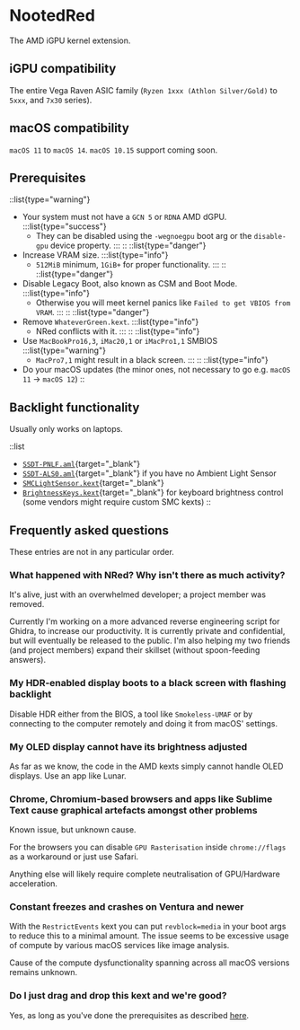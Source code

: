 # NootedRed

The AMD iGPU kernel extension.

## iGPU compatibility

The entire Vega Raven ASIC family (`Ryzen 1xxx (Athlon Silver/Gold)` to `5xxx`, and `7x30` series).

## macOS compatibility

`macOS 11` to `macOS 14`. `macOS 10.15` support coming soon.

## Prerequisites

::list{type="warning"}
- Your system must not have a `GCN 5` or `RDNA` AMD dGPU.
:::list{type="success"}
  - They can be disabled using the `-wegnoegpu` boot arg or the `disable-gpu` device property.
:::
::
::list{type="danger"}
- Increase VRAM size.
:::list{type="info"}
  - `512MiB` minimum, `1GiB+` for proper functionality.
:::
::
::list{type="danger"}
- Disable Legacy Boot, also known as CSM and Boot Mode.
:::list{type="info"}
  - Otherwise you will meet kernel panics like `Failed to get VBIOS from VRAM`.
:::
::
::list{type="danger"}
- Remove `WhateverGreen.kext`.
:::list{type="info"}
  - NRed conflicts with it.
:::
::
::list{type="info"}
- Use `MacBookPro16,3`, `iMac20,1` or `iMacPro1,1` SMBIOS
:::list{type="warning"}
  - `MacPro7,1` might result in a black screen.
:::
::
::list{type="info"}
- Do your macOS updates (the minor ones, not necessary to go e.g. `macOS 11` -> `macOS 12`)
::

## Backlight functionality

Usually only works on laptops.

::list
- [`SSDT-PNLF.aml`](/Extras/SSDTs/SSDT-PNLF.aml){target="_blank"}
- [`SSDT-ALS0.aml`](/Extras/SSDTs/SSDT-ALS0.aml){target="_blank"} if you have no Ambient Light Sensor
- [`SMCLightSensor.kext`](https://github.com/Acidanthera/VirtualSMC){target="_blank"}
- [`BrightnessKeys.kext`](https://github.com/Acidanthera/BrightnessKeys){target="_blank"} for keyboard brightness control (some vendors might require custom SMC kexts)
::

## Frequently asked questions

These entries are not in any particular order.

### What happened with NRed? Why isn't there as much activity?

It's alive, just with an overwhelmed developer; a project member was removed.

Currently I'm working on a more advanced reverse engineering script for Ghidra, to increase our productivity. It is currently private and confidential, but will eventually be released to the public. I'm also helping my two friends (and project members) expand their skillset (without spoon-feeding answers).

### My HDR-enabled display boots to a black screen with flashing backlight

Disable HDR either from the BIOS, a tool like `Smokeless-UMAF` or by connecting to the computer remotely and doing it from macOS' settings.

### My OLED display cannot have its brightness adjusted

As far as we know, the code in the AMD kexts simply cannot handle OLED displays. Use an app like Lunar.

### Chrome, Chromium-based browsers and apps like Sublime Text cause graphical artefacts amongst other problems

Known issue, but unknown cause.

For the browsers you can disable `GPU Rasterisation` inside `chrome://flags` as a workaround or just use Safari.

Anything else will likely require complete neutralisation of GPU/Hardware acceleration.

### Constant freezes and crashes on Ventura and newer

With the `RestrictEvents` kext you can put `revblock=media` in your boot args to reduce this to a minimal amount. The issue seems to be excessive usage of compute by various macOS services like image analysis.

Cause of the compute dysfunctionality spanning across all macOS versions remains unknown.

### Do I just drag and drop this kext and we're good?

Yes, as long as you've done the prerequisites as described [here](#prerequisites).
